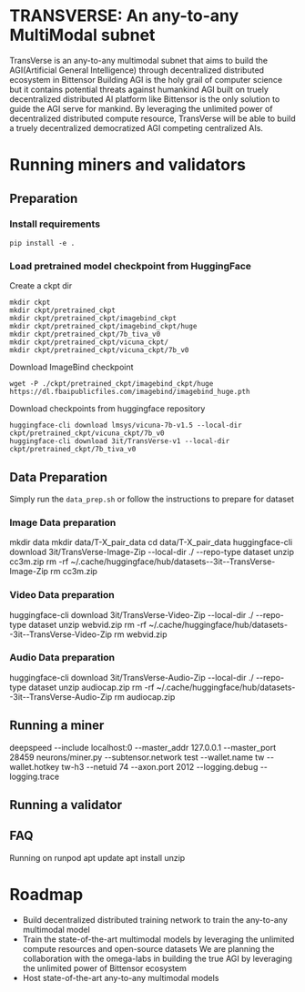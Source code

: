 # TRANSVERSE: An any-to-any MultiModal subnet

TransVerse is an any-to-any multimodal subnet that aims to build the AGI(Artificial General Intelligence) through decentralized distributed ecosystem in Bittensor
Building AGI is the holy grail of computer science but it contains potential threats against humankind
AGI built on truely decentralized distributed AI platform like Bittensor is the only solution to guide the AGI serve for mankind.
By leveraging the unlimited power of decentralized distributed compute resource, TransVerse will be able to build a truely decentralized democratized AGI competing centralized AIs.

# Running miners and validators
## Preparation

### Install requirements
```
pip install -e .
```

### Load pretrained model checkpoint from HuggingFace
Create a ckpt dir
```
mkdir ckpt
mkdir ckpt/pretrained_ckpt
mkdir ckpt/pretrained_ckpt/imagebind_ckpt
mkdir ckpt/pretrained_ckpt/imagebind_ckpt/huge
mkdir ckpt/pretrained_ckpt/7b_tiva_v0
mkdir ckpt/pretrained_ckpt/vicuna_ckpt/
mkdir ckpt/pretrained_ckpt/vicuna_ckpt/7b_v0
```

Download ImageBind checkpoint
```
wget -P ./ckpt/pretrained_ckpt/imagebind_ckpt/huge https://dl.fbaipublicfiles.com/imagebind/imagebind_huge.pth
```


Download checkpoints from huggingface repository
```
huggingface-cli download lmsys/vicuna-7b-v1.5 --local-dir ckpt/pretrained_ckpt/vicuna_ckpt/7b_v0
huggingface-cli download 3it/TransVerse-v1 --local-dir ckpt/pretrained_ckpt/7b_tiva_v0
```

## Data Preparation
Simply run the `data_prep.sh` or follow the instructions to prepare for dataset
### Image Data preparation
mkdir data
mkdir data/T-X_pair_data
cd data/T-X_pair_data
huggingface-cli download 3it/TransVerse-Image-Zip --local-dir ./ --repo-type dataset
unzip cc3m.zip
rm -rf ~/.cache/huggingface/hub/datasets--3it--TransVerse-Image-Zip
rm cc3m.zip

### Video Data preparation
huggingface-cli download 3it/TransVerse-Video-Zip --local-dir ./ --repo-type dataset
unzip webvid.zip
rm -rf ~/.cache/huggingface/hub/datasets--3it--TransVerse-Video-Zip
rm webvid.zip

### Audio Data preparation
huggingface-cli download 3it/TransVerse-Audio-Zip --local-dir ./ --repo-type dataset
unzip audiocap.zip
rm -rf ~/.cache/huggingface/hub/datasets--3it--TransVerse-Audio-Zip
rm audiocap.zip


## Running a miner
deepspeed --include localhost:0 --master_addr 127.0.0.1 --master_port 28459 neurons/miner.py --subtensor.network test --wallet.name tw --wallet.hotkey tw-h3 --netuid 74 --axon.port 2012 --logging.debug --logging.trace


## Running a validator

## FAQ
Running on runpod
apt update
apt install unzip



# Roadmap
- Build decentralized distributed training network to train the any-to-any multimodal model
- Train the state-of-the-art multimodal models by leveraging the unlimited compute resources and open-source datasets
We are planning the collaboration with the omega-labs in building the true AGI by leveraging the unlimited power of Bittensor ecosystem
- Host state-of-the-art any-to-any multimodal models